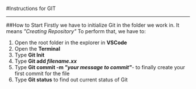 #Instructions for GIT
________
##How to Start
Firstly we have to initialize Git in the folder we work in. It means *"Creating Repository"*
To perform that, we have to:
1. Open the root folder in the explorer in **VSCode**
1. Open the **Terminal** 
2. Type **Git Init**
3. Type **Git add *filename.xx*** 
2. Type **Git commit -m *"your message to commit"***- to finally create your first commit for the file
4. Type **Git status** to find out current status of Git